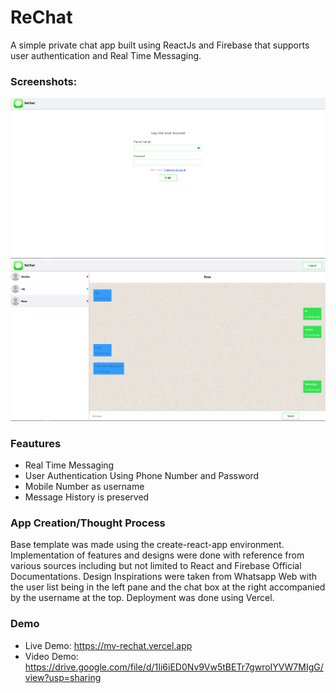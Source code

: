 # ReChat

A simple private chat app built using ReactJs and Firebase that supports user authentication and Real Time Messaging.

### Screenshots:

![Preview](screenshots/1.png)
![Preview](screenshots/2.png)

### Feautures

- Real Time Messaging
- User Authentication Using Phone Number and Password
- Mobile Number as username
- Message History is preserved

### App Creation/Thought Process

Base template was made using the create-react-app environment. Implementation of features and designs were done with reference from various sources including but not limited to React and Firebase Official Documentations. Design Inspirations were taken from Whatsapp Web with the user list being in the left pane and the chat box at the right accompanied by the username at the top. Deployment was done using Vercel.

### Demo

- Live Demo: https://mv-rechat.vercel.app
- Video Demo: https://drive.google.com/file/d/1Ii6iED0Nv9Vw5tBETr7gwroIYVW7MIgG/view?usp=sharing
